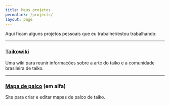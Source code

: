 ```yaml
---
title: Meus projetos
permalink: /projects/
layout: page
---
```

Aqui ficam alguns projetos pessoais que eu trabalhei/estou trabalhando:

___

### [Taikowiki](https://www.taikowiki.com.br)
Uma wiki para reunir informacões sobre a arte do taiko e a comunidade brasileira de taiko.

___

### [Mapa de palco](https://gabriellasso.com.br/mapa-palco/) (em alfa)
Site para criar e editar mapas de palco de taiko.

